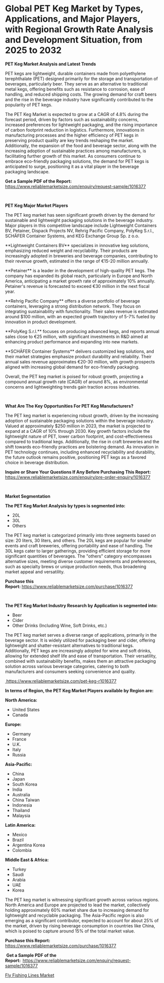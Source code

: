 <p><h1>Global PET Keg Market by Types, Applications, and Major Players, with Regional Growth Rate Analysis and Development Situation, from 2025 to 2032</h1></p><p><strong>PET Keg Market Analysis and Latest Trends</strong></p>
<p><p>PET kegs are lightweight, durable containers made from polyethylene terephthalate (PET) designed primarily for the storage and transportation of beverages, particularly beer. They serve as an alternative to traditional metal kegs, offering benefits such as resistance to corrosion, ease of handling, and reduced shipping costs. The growing demand for craft beers and the rise in the beverage industry have significantly contributed to the popularity of PET kegs.</p><p>The PET Keg Market is expected to grow at a CAGR of 4.8% during the forecast period, driven by factors such as sustainability concerns, increased preferences for lightweight packaging, and the rising importance of carbon footprint reduction in logistics. Furthermore, innovations in manufacturing processes and the higher efficiency of PET kegs in preserving product quality are key trends reshaping the market. Additionally, the expansion of the food and beverage sector, along with the increasing adoption of sustainable practices among manufacturers, is facilitating further growth of this market. As consumers continue to embrace eco-friendly packaging solutions, the demand for PET kegs is anticipated to surge, positioning it as a vital player in the beverage packaging landscape.</p></p>
<p><strong>Get a Sample PDF of the Report:&nbsp;</strong> <a href="https://www.reliablemarketsize.com/enquiry/request-sample/1016377?utm_campaign=2753&utm_medium=2&utm_source=Github&utm_content=ia&utm_term=04042025&utm_id=pet-keg">https://www.reliablemarketsize.com/enquiry/request-sample/1016377</a></p>
<p>&nbsp;</p>
<p><strong>PET Keg Major Market Players</strong></p>
<p><p>The PET keg market has seen significant growth driven by the demand for sustainable and lightweight packaging solutions in the beverage industry. Major players in this competitive landscape include Lightweight Containers BV, Petainer, Dispack Projects NV, Rehrig Pacific Company, PolyKeg S.r.l., SCHÄFER Container Systems, and KEG Exchange Group Sp. z o.o.</p><p>**Lightweight Containers BV** specializes in innovative keg solutions, emphasizing reduced weight and recyclability. Their products are increasingly adopted in breweries and beverage companies, contributing to their revenue growth, estimated in the range of €15-20 million annually.</p><p>**Petainer** is a leader in the development of high-quality PET kegs. The company has expanded its global reach, particularly in Europe and North America, anticipating a market growth rate of approximately 10% annually. Petainer's revenue is forecasted to exceed €30 million in the next fiscal year.</p><p>**Rehrig Pacific Company** offers a diverse portfolio of beverage containers, leveraging a strong distribution network. They focus on integrating sustainability with functionality. Their sales revenue is estimated around $100 million, with an expected growth trajectory of 5-7% fueled by innovation in product development.</p><p>**PolyKeg S.r.l.** focuses on producing advanced kegs, and reports annual sales close to €25 million, with significant investments in R&D aimed at enhancing product performance and expanding into new markets.</p><p>**SCHÄFER Container Systems** delivers customized keg solutions, and their market strategies emphasize product durability and reliability. Their annual sales revenue approximates €20-30 million, with growth prospects aligned with increasing global demand for eco-friendly packaging.</p><p>Overall, the PET keg market is poised for robust growth, projecting a compound annual growth rate (CAGR) of around 8%, as environmental concerns and lightweighting trends gain traction across industries.</p></p>
<p>&nbsp;</p>
<p><strong>What Are The Key Opportunities For PET Keg Manufacturers?</strong></p>
<p><p>The PET keg market is experiencing robust growth, driven by the increasing adoption of sustainable packaging solutions within the beverage industry. Valued at approximately $250 million in 2023, the market is projected to expand at a CAGR of 10% through 2030. Key growth factors include the lightweight nature of PET, lower carbon footprint, and cost-effectiveness compared to traditional kegs. Additionally, the rise in craft breweries and the shift towards eco-friendly practices are bolstering demand. As innovation in PET technology continues, including enhanced recyclability and durability, the future outlook remains positive, positioning PET kegs as a favored choice in beverage distribution.</p></p>
<p><strong>Inquire or Share Your Questions If Any Before Purchasing This Report:</strong> <a href="https://www.reliablemarketsize.com/enquiry/pre-order-enquiry/1016377?utm_campaign=2753&utm_medium=2&utm_source=Github&utm_content=ia&utm_term=04042025&utm_id=pet-keg">https://www.reliablemarketsize.com/enquiry/pre-order-enquiry/1016377</a></p>
<p>&nbsp;</p>
<p><strong>Market Segmentation</strong></p>
<p><strong>The PET Keg Market Analysis by types is segmented into:</strong></p>
<p><ul><li>20L</li><li>30L</li><li>Others</li></ul></p>
<p><p>The PET keg market is categorized primarily into three segments based on size: 20 liters, 30 liters, and others. The 20L kegs are popular for smaller events and craft breweries, offering portability and ease of handling. The 30L kegs cater to larger gatherings, providing efficient storage for more significant quantities of beverages. The "others" category encompasses alternative sizes, meeting diverse customer requirements and preferences, such as specialty brews or unique production needs, thus broadening market appeal and versatility.</p></p>
<p><strong>Purchase this Report:&nbsp;</strong><a href="https://www.reliablemarketsize.com/purchase/1016377?utm_campaign=2753&utm_medium=2&utm_source=Github&utm_content=ia&utm_term=04042025&utm_id=pet-keg">https://www.reliablemarketsize.com/purchase/1016377</a></p>
<p>&nbsp;</p>
<p><strong>The PET Keg Market Industry Research by Application is segmented into:</strong></p>
<p><ul><li>Beer</li><li>Cider</li><li>Other Drinks (Including Wine, Soft Drinks, etc.)</li></ul></p>
<p><p>The PET keg market serves a diverse range of applications, primarily in the beverage sector. It is widely utilized for packaging beer and cider, offering lightweight and shatter-resistant alternatives to traditional kegs. Additionally, PET kegs are increasingly adopted for wine and soft drinks, allowing for extended shelf life and ease of transportation. Their versatility, combined with sustainability benefits, makes them an attractive packaging solution across various beverage categories, catering to both manufacturers and consumers seeking convenience and quality.</p></p>
<p><a href="https://www.reliablemarketsize.com/pet-keg-r1016377?utm_campaign=2753&utm_medium=2&utm_source=Github&utm_content=ia&utm_term=04042025&utm_id=pet-keg">&nbsp;https://www.reliablemarketsize.com/pet-keg-r1016377</a></p>
<p><strong>In terms of Region, the PET Keg Market Players available by Region are:</strong></p>
<p>
    <p> <strong> North America: </strong>
        <ul>
            <li>United States</li>
            <li>Canada</li>
        </ul>
        </p> 
    <p> <strong> Europe: </strong>
        <ul>
            <li>Germany</li>
            <li>France</li>
            <li>U.K.</li>
            <li>Italy</li>
            <li>Russia</li>
        </ul>
        </p> 
    <p> <strong> Asia-Pacific: </strong>
        <ul>
            <li>China</li>
            <li>Japan</li>
            <li>South Korea</li>
            <li>India</li>
            <li>Australia</li>
            <li>China Taiwan</li>
            <li>Indonesia</li>
            <li>Thailand</li>
            <li>Malaysia</li>
        </ul>
        </p> 
    <p> <strong> Latin America: </strong>
        <ul>
            <li>Mexico</li>
            <li>Brazil</li>
            <li>Argentina Korea</li>
            <li>Colombia</li>
        </ul>
        </p> 
    <p> <strong> Middle East & Africa: </strong>
        <ul>
            <li>Turkey</li>
            <li>Saudi</li>
            <li>Arabia</li>
            <li>UAE</li>
            <li>Korea</li>
        </ul>
    </p>
    </p>
<p><p>The PET keg market is witnessing significant growth across various regions. North America and Europe are projected to lead the market, collectively holding approximately 60% market share due to increasing demand for lightweight and recyclable packaging. The Asia-Pacific region is also emerging as a significant contributor, expected to account for about 25% of the market, driven by rising beverage consumption in countries like China, which is poised to capture around 15% of the total market value.</p></p>
<p><strong>Purchase this Report: </strong><a href="https://www.reliablemarketsize.com/purchase/1016377?utm_campaign=2753&utm_medium=2&utm_source=Github&utm_content=ia&utm_term=04042025&utm_id=pet-keg">https://www.reliablemarketsize.com/purchase/1016377</a></p>
<p>&nbsp;<strong>Get a Sample PDF of the Report:&nbsp;&nbsp;</strong><a href="https://www.reliablemarketsize.com/enquiry/request-sample/1016377?utm_campaign=2753&utm_medium=2&utm_source=Github&utm_content=ia&utm_term=04042025&utm_id=pet-keg">https://www.reliablemarketsize.com/enquiry/request-sample/1016377</a></p>
<p><strong></strong></p>
<p><p><a href="https://github.com/benhaeneye/Market-Research-Report-List-1/blob/main/fly-fishing-lines-market.md?utm_campaign=2753&utm_medium=2&utm_source=Github&utm_content=ia&utm_term=04042025&utm_id=pet-keg">Fly Fishing Lines Market</a></p></p>